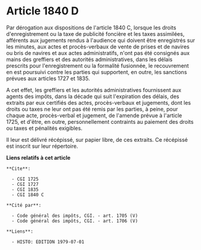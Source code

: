 # Article 1840 D

Par dérogation aux dispositions de l'article 1840 C, lorsque les droits d'enregistrement ou la taxe de publicité foncière et
les taxes assimilées, afférents aux jugements rendus à l'audience qui doivent être enregistrés sur les minutes, aux actes et
procès-verbaux de vente de prises et de navires ou bris de navires et aux actes administratifs, n'ont pas été consignés aux
mains des greffiers et des autorités administratives, dans les délais prescrits pour l'enregistrement ou la formalité
fusionnée, le recouvrement en est poursuivi contre les parties qui supportent, en outre, les sanctions prévues aux articles
1727 et 1835.

A cet effet, les greffiers et les autorités administratives fournissent aux agents des impôts, dans la décade qui suit
l'expiration des délais, des extraits par eux certifiés des actes, procès-verbaux et jugements, dont les droits ou taxes ne
leur ont pas été remis par les parties, à peine, pour chaque acte, procès-verbal et jugement, de l'amende prévue à l'article
1725, et d'être, en outre, personnellement contraints au paiement des droits ou taxes et pénalités exigibles.

Il leur est délivré récépissé, sur papier libre, de ces extraits. Ce récépissé est inscrit sur leur répertoire.

**Liens relatifs à cet article**

	**Cite**:

	  - CGI 1725
	  - CGI 1727
	  - CGI 1835
	  - CGI 1840 C

	**Cité par**:

	  - Code général des impôts, CGI. - art. 1705 (V)
	  - Code général des impôts, CGI. - art. 1706 (V)

	**Liens**:

	  - HISTO: EDITION 1979-07-01
